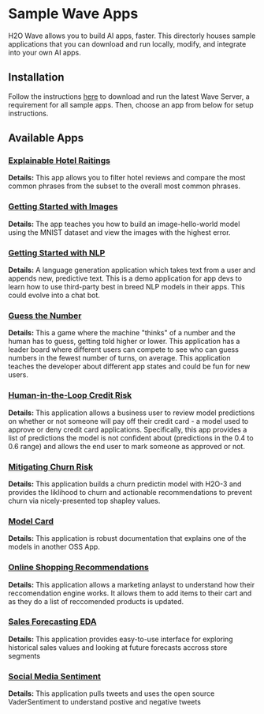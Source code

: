 # Sample Wave Apps

H2O Wave allows you to build AI apps, faster. This directorly houses sample applications that you can download and run locally, modify, and integrate into your own AI apps. 

## Installation 

Follow the instructions [here](https://h2oai.github.io/wave/docs/installation) to download and run the latest Wave Server, a requirement for all sample apps. Then, choose an app from below for setup instructions.



## Available Apps

### [Explainable Hotel Raitings](explaining-ratings/README.md)

**Details:** This app allows you to filter hotel reviews and compare the most common phrases from the subset to the overall most common phrases.



### [Getting Started with Images](getting-started-with-images/README.md)

**Details:** The app teaches you how to build an image-hello-world model using the MNIST dataset and view the images with the highest error.



### [Getting Started with NLP](getting-started-with-nlp/README.md)

**Details:** A language generation application which takes text from a user and appends new, predictive text. This is a demo application for app devs to learn how to use third-party best in breed NLP models in their apps. This could evolve into a chat bot. 



### [Guess the Number](guess-the-number/README.md)

**Details:** This a game where the machine "thinks" of a number and the human has to guess, getting told higher or lower. This application has a leader board where different users can compete to see who can guess numbers in the fewest number of turns, on average. This application teaches the developer about different app states and could be fun for new users.



### [Human-in-the-Loop Credit Risk](credit-risk/README.md)

**Details:** This application allows a business user to review model predictions on whether or not someone will pay off their credit card - a model used to approve or deny credit card applications. Specifically, this app provides a list of predictions the model is not confident about (predictions in the 0.4 to 0.6 range) and allows the end user to mark someone as approved or not.



### [Mitigating Churn Risk](churn-risk/README.md)

**Details:** This application builds a churn predictin model with H2O-3 and provides the liklihood to churn and actionable recommendations to prevent churn via nicely-presented top shapley values.



### [Model Card](model-card/README.md)

**Details:** This application is robust documentation that explains one of the models in another OSS App.



### [Online Shopping Recommendations](shopping-cart-recommendations/README.md)

**Details:** This application allows a marketing anlayst to understand how their reccomendation engine works. It allows them to add items to their cart and as they do a list of reccomended products is updated.



### [Sales Forecasting EDA](sales-forecasting/README.md)

**Details:** This application provides easy-to-use interface for exploring historical sales values and looking at future forecasts accross store segments



 ### [Social Media Sentiment](twitter-sentiment/README.md)

**Details:** This application pulls tweets and uses the open source VaderSentiment to understand postive and negative tweets













